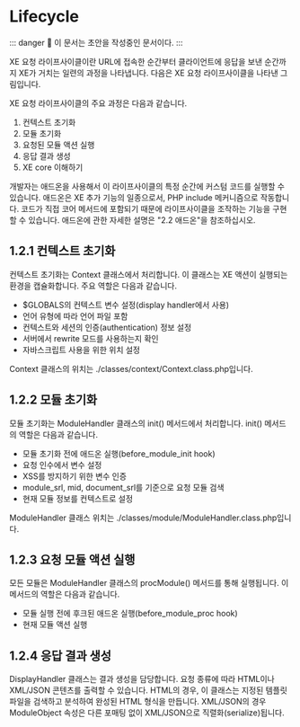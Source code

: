 # Lifecycle

::: danger
🚧 이 문서는 초안을 작성중인 문서이다.
:::

XE 요청 라이프사이클이란 URL에 접속한 순간부터 클라이언트에 응답을 보낸 순간까지 XE가 거치는 일련의 과정을 나타냅니다. 다음은 XE 요청 라이프사이클을 나타낸 그림입니다.

XE 요청 라이프사이클의 주요 과정은 다음과 같습니다.

1. 컨텍스트 초기화
2. 모듈 초기화
3. 요청된 모듈 액션 실행
4. 응답 결과 생성
5. XE core 이해하기

개발자는 애드온을 사용해서 이 라이프사이클의 특정 순간에 커스텀 코드를 실행할 수 있습니다.
애드온은 XE 추가 기능의 일종으로서, PHP include 메커니즘으로 작동합니다. 코드가 직접 코어
메서드에 포함되기 때문에 라이프사이클을 조작하는 기능을 구현할 수 있습니다. 애드온에 관한 자세한 설명은 "2.2 애드온"을 참조하십시오.

## 1.2.1 컨텍스트 초기화
컨텍스트 초기화는 Context 클래스에서 처리합니다. 이 클래스는 XE 액션이 실행되는 환경을 캡슐화합니다. 주요 역할은 다음과 같습니다.

- $GLOBALS의 컨텍스트 변수 설정(display handler에서 사용)
- 언어 유형에 따라 언어 파일 포함
- 컨텍스트와 세션의 인증(authentication) 정보 설정
- 서버에서 rewrite 모드를 사용하는지 확인
- 자바스크립트 사용을 위한 위치 설정

Context 클래스의 위치는 ./classes/context/Context.class.php입니다.

## 1.2.2 모듈 초기화
모듈 초기화는 ModuleHandler 클래스의 init() 메서드에서 처리합니다. init() 메서드의 역할은 다음과 같습니다.

- 모듈 초기화 전에 애드온 실행(before_module_init hook)
- 요청 인수에서 변수 설정
- XSS를 방지하기 위한 변수 인증
- module_srl, mid, document_srl를 기준으로 요청 모듈 검색
- 현재 모듈 정보를 컨텍스트로 설정

ModuleHandler 클래스 위치는 ./classes/module/ModuleHandler.class.php입니다.

## 1.2.3 요청 모듈 액션 실행
모든 모듈은 ModuleHandler 클래스의 procModule() 메서드를 통해 실행됩니다. 이 메서드의 역할은 다음과 같습니다.

- 모듈 실행 전에 후크된 애드온 실행(before_module_proc hook)
- 현재 모듈 액션 실행

## 1.2.4 응답 결과 생성

DisplayHandler 클래스는 결과 생성을 담당합니다. 요청 종류에 따라 HTML이나 XML/JSON 콘텐츠를 출력할 수 있습니다. HTML의 경우, 이 클래스는 지정된 템플릿 파일을 검색하고 분석하여 완성된 HTML 형식을 만듭니다. XML/JSON의 경우 ModuleObject 속성은 다른 포매팅 없이 XML/JSON으로 직렬화(serialize)됩니다.
